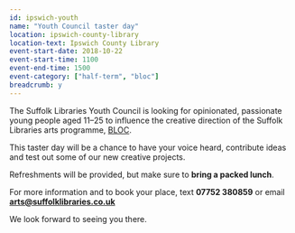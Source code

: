 ```yaml
---
id: ipswich-youth
name: "Youth Council taster day"
location: ipswich-county-library
location-text: Ipswich County Library
event-start-date: 2018-10-22
event-start-time: 1100
event-end-time: 1500
event-category: ["half-term", "bloc"]
breadcrumb: y
---
```


The Suffolk Libraries Youth Council is looking for opinionated, passionate young people aged 11–25 to influence the creative direction of the Suffolk Libraries arts programme, [BLOC](/bloc/).

This taster day will be a chance to have your voice heard, contribute ideas and test out some of our new creative projects.

Refreshments will be provided, but make sure to **bring a packed lunch**.

For more information and to book your place, text **07752 380859** or email **arts@suffolklibraries.co.uk**

We look forward to seeing you there.
